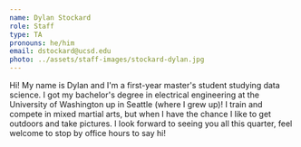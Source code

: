 ```yaml
---
name: Dylan Stockard
role: Staff
type: TA
pronouns: he/him
email: dstockard@ucsd.edu
photo: ../assets/staff-images/stockard-dylan.jpg
---
```

Hi! My name is Dylan and I'm a first-year master's student studying data science. I got my bachelor's degree in electrical engineering at the University of Washington up in Seattle (where I grew up)! I train and compete in mixed martial arts, but when I have the chance I like to get outdoors and take pictures. I look forward to seeing you all this quarter, feel welcome to stop by office hours to say hi!